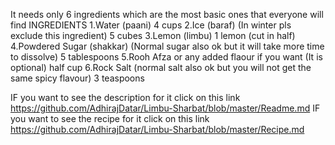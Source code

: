 It needs only 6 ingredients which are the most basic ones that everyone will find
INGREDIENTS 
1.Water (paani) 4 cups
2.Ice (baraf) (In winter pls exclude this ingredient) 5 cubes
3.Lemon (limbu) 1 lemon (cut in half)
4.Powdered Sugar (shakkar) (Normal sugar also ok but it will take more time to dissolve) 5 tablespoons
5.Rooh Afza or any added flaour if you want (It is optional) half cup
6.Rock Salt (normal salt also ok but you will not get the same spicy flavour) 3 teaspoons

IF you want to see the description for it click on this link https://github.com/AdhirajDatar/Limbu-Sharbat/blob/master/Readme.md
IF you want to see the recipe for it click on this link https://github.com/AdhirajDatar/Limbu-Sharbat/blob/master/Recipe.md
